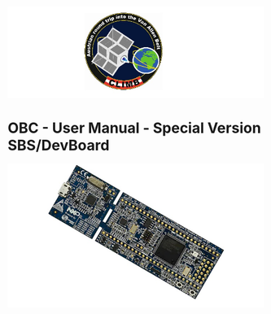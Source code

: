 ![](pic/climb.jpg)

#                     OBC - User Manual - Special Version SBS/DevBoard


![](pic/OM13085.jpg)


 

